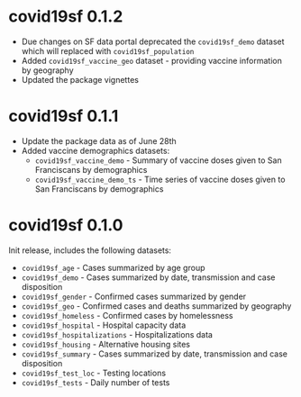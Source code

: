 # covid19sf 0.1.2

* Due changes on SF data portal deprecated the `covid19sf_demo` dataset which will replaced with `covid19sf_population` 
* Added `covid19sf_vaccine_geo` dataset - providing vaccine information by geography
* Updated the package vignettes


# covid19sf 0.1.1

* Update the package data as of June 28th
* Added vaccine demographics datasets:
  - `covid19sf_vaccine_demo` -  Summary of vaccine doses given to San Franciscans by demographics
  - `covid19sf_vaccine_demo_ts` -  Time series of vaccine doses given to San Franciscans by demographics


# covid19sf 0.1.0

Init release, includes the following datasets:

-   `covid19sf_age` - Cases summarized by age group
-   `covid19sf_demo` - Cases summarized by date, transmission and case
    disposition
-   `covid19sf_gender` - Confirmed cases summarized by gender
-   `covid19sf_geo` - Confirmed cases and deaths summarized by geography
-   `covid19sf_homeless` - Confirmed cases by homelessness
-   `covid19sf_hospital` - Hospital capacity data
-   `covid19sf_hospitalizations` - Hospitalizations data
-   `covid19sf_housing` - Alternative housing sites
-   `covid19sf_summary` - Cases summarized by date, transmission and
    case disposition
-   `covid19sf_test_loc` - Testing locations
-   `covid19sf_tests` - Daily number of tests
